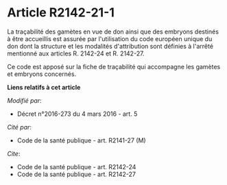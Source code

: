 # Article R2142-21-1

La traçabilité des gamètes en vue de don ainsi que des embryons destinés à être accueillis est assurée par l'utilisation du
code européen unique du don dont la structure et les modalités d'attribution sont définies à l'arrêté mentionné aux articles
R. 2142-24 et R. 2142-27. 

Ce code est apposé sur la fiche de traçabilité qui accompagne les gamètes et embryons concernés.

**Liens relatifs à cet article**

_Modifié par_:

  - Décret n°2016-273 du 4 mars 2016 - art. 5

_Cité par_:

  - Code de la santé publique - art. R2141-27 (M)

_Cite_:

  - Code de la santé publique - art. R2142-24
  - Code de la santé publique - art. R2142-27
